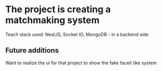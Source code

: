 # The project is creating a matchmaking system

Teach stack used: NestJS, Socket IO, MongoDB - in a backend side

## Future additions

Want to realize the ui for that project to show the fake faceit like system

